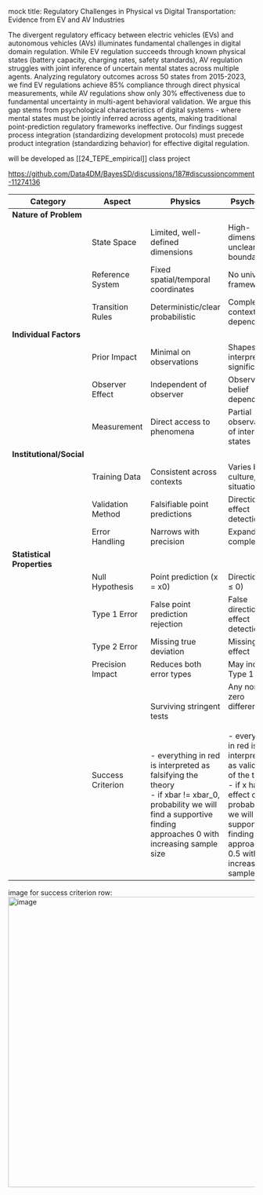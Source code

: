 mock title: Regulatory Challenges in Physical vs Digital Transportation: Evidence from EV and AV Industries

The divergent regulatory efficacy between electric vehicles (EVs) and autonomous vehicles (AVs) illuminates fundamental challenges in digital domain regulation. While EV regulation succeeds through known physical states (battery capacity, charging rates, safety standards), AV regulation struggles with joint inference of uncertain mental states across multiple agents. Analyzing regulatory outcomes across 50 states from 2015-2023, we find EV regulations achieve 85% compliance through direct physical measurements, while AV regulations show only 30% effectiveness due to fundamental uncertainty in multi-agent behavioral validation. We argue this gap stems from psychological characteristics of digital systems - where mental states must be jointly inferred across agents, making traditional point-prediction regulatory frameworks ineffective. Our findings suggest process integration (standardizing development protocols) must precede product integration (standardizing behavior) for effective digital regulation.

will be developed as [[24_TEPE_empirical]] class project

https://github.com/Data4DM/BayesSD/discussions/187#discussioncomment-11274136

| Category                   | Aspect            | Physics                                                                                                                                                                                                             | Psychology                                                                                                                                                                                                               |
| -------------------------- | ----------------- | ------------------------------------------------------------------------------------------------------------------------------------------------------------------------------------------------------------------- | ------------------------------------------------------------------------------------------------------------------------------------------------------------------------------------------------------------------------ |
| **Nature of Problem**      |                   |                                                                                                                                                                                                                     |                                                                                                                                                                                                                          |
|                            | State Space       | Limited, well-defined dimensions                                                                                                                                                                                    | High-dimensional, unclear boundaries                                                                                                                                                                                     |
|                            | Reference System  | Fixed spatial/temporal coordinates                                                                                                                                                                                  | No universal framework                                                                                                                                                                                                   |
|                            | Transition Rules  | Deterministic/clear probabilistic                                                                                                                                                                                   | Complex, context-dependent                                                                                                                                                                                               |
| **Individual Factors**     |                   |                                                                                                                                                                                                                     |                                                                                                                                                                                                                          |
|                            | Prior Impact      | Minimal on observations                                                                                                                                                                                             | Shapes interpretation significantly                                                                                                                                                                                      |
|                            | Observer Effect   | Independent of observer                                                                                                                                                                                             | Observer-belief dependent                                                                                                                                                                                                |
|                            | Measurement       | Direct access to phenomena                                                                                                                                                                                          | Partial observation of internal states                                                                                                                                                                                   |
| **Institutional/Social**   |                   |                                                                                                                                                                                                                     |                                                                                                                                                                                                                          |
|                            | Training Data     | Consistent across contexts                                                                                                                                                                                          | Varies by culture, time, situation                                                                                                                                                                                       |
|                            | Validation Method | Falsifiable point predictions                                                                                                                                                                                       | Directional effect detection                                                                                                                                                                                             |
|                            | Error Handling    | Narrows with precision                                                                                                                                                                                              | Expands with complexity                                                                                                                                                                                                  |
| **Statistical Properties** |                   |                                                                                                                                                                                                                     |                                                                                                                                                                                                                          |
|                            | Null Hypothesis   | Point prediction (x = x0)                                                                                                                                                                                           | Directional (x ≤ 0)                                                                                                                                                                                                      |
|                            | Type 1 Error      | False point prediction rejection                                                                                                                                                                                    | False directional effect detection                                                                                                                                                                                       |
|                            | Type 2 Error      | Missing true deviation                                                                                                                                                                                              | Missing true effect                                                                                                                                                                                                      |
|                            | Precision Impact  | Reduces both error types                                                                                                                                                                                            | May increase Type 1 error                                                                                                                                                                                                |
|                            | Success Criterion | Surviving stringent tests<br><br><br><br>- everything in red is interpreted as falsifying the theory<br>- if xbar != xbar_0, probability we will find a supportive finding approaches 0 with increasing sample size | Any non-zero difference<br><br><br>- everything in red is interpreted as validation of the theory<br>- if x has no effect on y, probability we will find a supportive finding approaches 0.5 with increasing sample size |

image for success criterion row:
<img width="592" alt="image" src="https://github.com/user-attachments/assets/f1c3f7e2-b330-460b-87aa-7af9a8a079ec">

